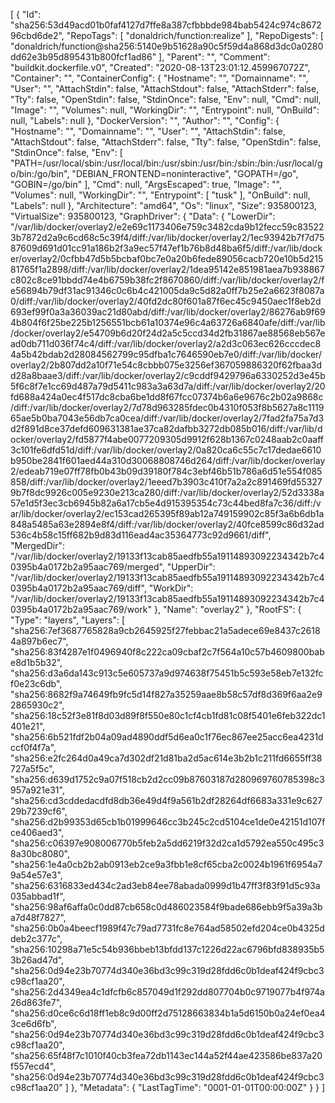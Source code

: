 [
  {
    "Id": "sha256:53d49acd01b0faf4127d7ffe8a387cfbbbde984bab5424c974c867296cbd6de2",
    "RepoTags": [
      "donaldrich/function:realize"
    ],
    "RepoDigests": [
      "donaldrich/function@sha256:5140e9b51628a90c5f59d4a868d3dc0a0280dd62e3b95d895431b800fcf1ad86"
    ],
    "Parent": "",
    "Comment": "buildkit.dockerfile.v0",
    "Created": "2020-08-13T23:01:12.459967072Z",
    "Container": "",
    "ContainerConfig": {
      "Hostname": "",
      "Domainname": "",
      "User": "",
      "AttachStdin": false,
      "AttachStdout": false,
      "AttachStderr": false,
      "Tty": false,
      "OpenStdin": false,
      "StdinOnce": false,
      "Env": null,
      "Cmd": null,
      "Image": "",
      "Volumes": null,
      "WorkingDir": "",
      "Entrypoint": null,
      "OnBuild": null,
      "Labels": null
    },
    "DockerVersion": "",
    "Author": "",
    "Config": {
      "Hostname": "",
      "Domainname": "",
      "User": "",
      "AttachStdin": false,
      "AttachStdout": false,
      "AttachStderr": false,
      "Tty": false,
      "OpenStdin": false,
      "StdinOnce": false,
      "Env": [
        "PATH=/usr/local/sbin:/usr/local/bin:/usr/sbin:/usr/bin:/sbin:/bin:/usr/local/go/bin:/go/bin",
        "DEBIAN_FRONTEND=noninteractive",
        "GOPATH=/go",
        "GOBIN=/go/bin"
      ],
      "Cmd": null,
      "ArgsEscaped": true,
      "Image": "",
      "Volumes": null,
      "WorkingDir": "",
      "Entrypoint": [
        "tusk"
      ],
      "OnBuild": null,
      "Labels": null
    },
    "Architecture": "amd64",
    "Os": "linux",
    "Size": 935800123,
    "VirtualSize": 935800123,
    "GraphDriver": {
      "Data": {
        "LowerDir": "/var/lib/docker/overlay2/e2e69c1173406e759c3482cda9b12fecc59c835223b7872d2a9c6cd68c5c39f4/diff:/var/lib/docker/overlay2/1ec93942b7f7d7587609d691d01cc91a186b2f3a9ec57f47ef1b76b8d48ba6f5/diff:/var/lib/docker/overlay2/0cfbb47d5b5bcbaf0bc7e0a20b6fede89056cacb720e10b5d21581765f1a2898/diff:/var/lib/docker/overlay2/1dea95142e851981aea7b938867c802c8ce91bbdd74e4b6759b38fc2f8670860/diff:/var/lib/docker/overlay2/fe56894b79df31ac91346c0c6b4c421005da9c5d82a0ff7b25e2a6623f8087a0/diff:/var/lib/docker/overlay2/40fd2dc80f601a87f6ec45c9450aec1f8eb2d693ef99f0a3a36039ac21d80abd/diff:/var/lib/docker/overlay2/86276ab9f694b804f6f25be225b1256551bcb61a10374e96c4a63726a6840afe/diff:/var/lib/docker/overlay2/e54709b6d20f24d2a5c5ccd34d2fb31867ae88568eb567ead0db711d036f74c4/diff:/var/lib/docker/overlay2/a2d3c063ec626cccdec84a5b42bdab2d28084562799c95dfba1c7646590eb7e0/diff:/var/lib/docker/overlay2/2b807dd2a10f71e54c8cbbb075e3256ef367059886320f62fbaa3dd28a8baae3/diff:/var/lib/docker/overlay2/c9cddf9429796a6330252d3e45b5f6c8f7e1cc69d487a79d5411c983a3a63d7a/diff:/var/lib/docker/overlay2/20fd688a424a0ec4f517dc8cba6be1dd8f67fcc07374b6a6e9676c2b02a9868c/diff:/var/lib/docker/overlay2/7d78d963285fdec0b4310f053f8b5627a8c111965ae5b0ba7043e56db7ca0cea/diff:/var/lib/docker/overlay2/7fad2fa75a7d3d2f891d8ce37defd609631381ae37ca82dafbb3272db085b016/diff:/var/lib/docker/overlay2/fd5877f4abe0077209305d9912f628b1367c0248aab2c0aaff3c101fe6dfd51d/diff:/var/lib/docker/overlay2/0a820ca6c55c7c17dedae6610b950be2841f601aed44a310d30068808746d264/diff:/var/lib/docker/overlay2/edeab719e07ff78fb0b43b09d39180f784c3ebf46b51b786a6d51e554f085858/diff:/var/lib/docker/overlay2/1eeed7b3903c410f7a2a2c891469fd553279b7f8dc9926c005e9230e213ca280/diff:/var/lib/docker/overlay2/52d3338a57e1d5f3ec3cb6945b82a6a17cb5e4d915395354c73c44bed8fa7c36/diff:/var/lib/docker/overlay2/ec153cad265395f89ab12a749159902c85f3a6b6db1a848a5485a63e2894e8f4/diff:/var/lib/docker/overlay2/40fce8599c86d32ad536c4b58c15ff682b9d83d116ead4ac35364773c92d9661/diff",
        "MergedDir": "/var/lib/docker/overlay2/19133f13cab85aedfb55a19114893092234342b7c40395b4a0172b2a95aac769/merged",
        "UpperDir": "/var/lib/docker/overlay2/19133f13cab85aedfb55a19114893092234342b7c40395b4a0172b2a95aac769/diff",
        "WorkDir": "/var/lib/docker/overlay2/19133f13cab85aedfb55a19114893092234342b7c40395b4a0172b2a95aac769/work"
      },
      "Name": "overlay2"
    },
    "RootFS": {
      "Type": "layers",
      "Layers": [
        "sha256:7ef3687765828a9cb2645925f27febbac21a5adece69e8437c26184a897b6ec7",
        "sha256:83f4287e1f0496940f8c222ca09cbaf2c7f564a10c57b4609800babe8d1b5b32",
        "sha256:d3a6da143c913c5e605737a9d974638f75451b5c593e58eb7e132fcf0e23c6db",
        "sha256:8682f9a74649fb9fc5d14f827a35259aae8b58c57df8d369f6aa2e92865930c2",
        "sha256:18c52f3e81f8d03d89f8f550e80c1cf4cb1fd81c08f5401e6feb322dc1401e21",
        "sha256:6b521fdf2b04a09ad4890ddf5d6ea0c1f76ec867ee25acc6ea4231dccf0f4f7a",
        "sha256:e2fc264d0a49ca7d302df21d81ba2d5ac614e3b2b1c211fd6655ff38727a5f5c",
        "sha256:d639d1752c9a07f518cb2d2cc09b87603187d280969760785398c3957a921e31",
        "sha256:cd3cddedacdfd8db36e49d4f9a561b2df28264df6683a331e9c62729b7239cf6",
        "sha256:d2b99353d65cb1b01999646cc3b245c2cd5104ce1de0e42151d107fce406aed3",
        "sha256:c06397e908006770b5feb2a5dd6219f32d2ca1d5792ea550c495c38a30bc8080",
        "sha256:1e4a0cb2b2ab0913eb2ce9a3fbb1e8cf65cba2c0024b1961f6954a79a54e57e3",
        "sha256:6316833ed434c2ad3eb84ee78abada0999d1b47ff3f83f91d5c93a035abbad1f",
        "sha256:98af6affa0c0dd87cb658c0d486023584f9bade686ebb9f5a39a3ba7d48f7827",
        "sha256:0b0a4beecf1989f47c79ad7731fc8e764ad58502efd204ce0b4325ddeb2c377c",
        "sha256:10298a71e5c54b936bbeb13bfdd137c1226d22ac6796bfd838935b53b26ad47d",
        "sha256:0d94e23b70774d340e36bd3c99c319d28fdd6c0b1deaf424f9cbc3c98cf1aa20",
        "sha256:2d4349ea4c1dfcfb6c857049d1f292dd807704b0c9719077b4f974a26d863fe7",
        "sha256:d0ce6c6d18ff1eb8c9d00ff2d75128663834b1a5d6150b0a24ef0ea43ce6d6fb",
        "sha256:0d94e23b70774d340e36bd3c99c319d28fdd6c0b1deaf424f9cbc3c98cf1aa20",
        "sha256:65f48f7c1010f40cb3fea72db1143ec144a52f44ae423586be837a20f557ecd4",
        "sha256:0d94e23b70774d340e36bd3c99c319d28fdd6c0b1deaf424f9cbc3c98cf1aa20"
      ]
    },
    "Metadata": {
      "LastTagTime": "0001-01-01T00:00:00Z"
    }
  }
]
